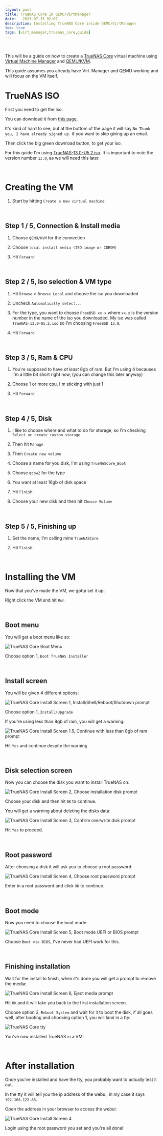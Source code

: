 ```yaml
---
layout: post
title: TrueNAS Core In QEMU/VirtManager
date:   2023-07-15 02:07
description: Installing TrueNAS Core inside QEMU/VirtManager
toc: true
tags: [virt_manager,truenas_core,guide]
---
```


<br>

This will be a guide on how to create a [TrueNAS Core](https://www.truenas.com/truenas-core/) virtual machine using [Virtual Machine Manager](https://virt-manager.org/) and [QEMU/KVM](https://www.qemu.org/).

This guide assumes you already have Virt-Manager and QEMU working and will focus on the VM itself.

# TrueNAS ISO

First you need to get the iso.

You can download it from [this page](https://www.truenas.com/download-truenas-core/). 

It's kind of hard to see, but at the bottom of the page it will say `No Thank you, I have already signed up.` if you want to skip giving up an email.

Then click the big green download button, to get your iso.

For this guide I'm using [TrueNAS-13.0-U5.2.iso](https://download.freenas.org/13.0/STABLE/U5.2/x64/TrueNAS-13.0-U5.2.iso). It is important to note the version number `13.0`, as we will need this later.

<br>

# Creating the VM

1. Start by hitting `Create a new virtual machine`

<br>

## Step 1 / 5, Connection & Install media

1. Choose `QEMU/KVM` for the connection

2. Choose `local install media (ISO image or CDROM)`

3. Hit `Forward`

<br>

## Step 2 / 5, Iso selection & VM type

1. Hit `Browse` > `Browse Local` and choose the iso you downloaded

2. Uncheck `Automatically detect...`

3. For the type, you want to choose `FreeBSD xx.x` where `xx.x` is the version number in the name of the iso you downloaded. My iso was called `TrueNAS-13.0-U5.2.iso` so I'm choosing `FreeBSD 13.0`.

4. Hit `Forward`

<br>

## Step 3 / 5, Ram & CPU

1. You're supposed to have *at least* 8gb of ram. But I'm using 4 becauses I'm a little bit short right now, (you can change this later anyway)

2. Choose 1 or more cpu, I'm sticking with just 1

3. Hit `Forward`

<br>

## Step 4 / 5, Disk

1. I like to choose where and what to do for storage, so I'm checking `Select or create custom storage` 

2. Then hit `Manage`

3. Then `Create new volume`

4. Choose a name for you disk, I'm using `TrueNASCore_Boot`

5. Choose `qcow2` for the type

6. You want at least 16gb of disk space

7. Hit `Finish`

8. Choose your new disk and then hit `Choose Volume`

<br>

## Step 5 / 5, Finishing up

1. Set the name, I'm calling mine `TrueNASCore`

2. Hit `Finish`

<br>

# Installing the VM

Now that you've made the VM, we gotta set it up.

Right click the VM and hit `Run`

<br>

## Boot menu

You will get a boot menu like so:

![TrueNAS Core Boot Menu](/assets/custom/pictures/2023-07-16_truenascore-bootmenu.png)

Choose option 1, `Boot TrueNAS Installer`

<br>

## Install screen

You will be given 4 different options:

![TrueNAS Core Install Screen 1, Install/Shell/Reboot/Shutdown prompt](/assets/custom/pictures/2023-07-16_truenascore-install1.png)

Choose option 1, `Install/Upgrade`

If you're using less than 8gb of ram, you will get a warning:

![TrueNAS Core Install Screen 1.5, Continue with less than 8gb of ram prompt](/assets/custom/pictures/2023-07-16_truenascore-install1.5.png)

Hit `Yes` and continue despite the warning.

<br>

## Disk selection screen

Now you can choose the disk you want to install TrueNAS on:

![TrueNAS Core Install Screen 2, Choose installation disk prompt](/assets/custom/pictures/2023-07-16_truenascore-install2.png)

Choose your disk and then hit `OK` to continue.

You will get a warning about deleting the disks data:

![TrueNAS Core Install Screen 3, Confirm overwrite disk prompt](/assets/custom/pictures/2023-07-16_truenascore-install3.png)

Hit `Yes` to proceed.

<br>

## Root password

After choosing a disk it will ask you to choose a root password:

![TrueNAS Core Install Screen 4, Choose root password prompt](/assets/custom/pictures/2023-07-16_truenascore-install4.png)

Enter in a root password and click `OK` to continue.

<br>

## Boot mode

Now you need to choose the boot mode:

![TrueNAS Core Install Screen 5, Boot mode UEFI or BIOS prompt](/assets/custom/pictures/2023-07-16_truenascore-install5.png)

Choose `Boot via BIOS`, I've never had UEFI work for this.

<br>

## Finishing installation

Wait for the install to finish, when it's done you will get a prompt to remove the media:

![TrueNAS Core Install Screen 6, Eject media prompt](/assets/custom/pictures/2023-07-16_truenascore-install6.png)

Hit `OK` and it will take you back to the first installation screen.

Choose option 3, `Reboot System` and wait for it to boot the disk, if all goes well, after booting and choosing option 1, you will land in a tty:

![TrueNAS Core tty](/assets/custom/pictures/2023-07-16_truenascore-tty.png)


You've now installed TrueNAS in a VM!

<br>

# After installation

Once you've installed and have the tty, you probably want to actually test it out.

In the tty it will tell you the ip address of the webui, in my case it says `192.168.122.83`.

Open the address in your browser to access the webui:

![TrueNAS Core Install Screen 4](/assets/custom/pictures/2023-07-16_truenascore-webui.png)

Login using the root password you set and you're all done!

